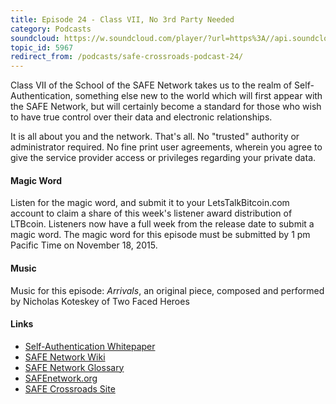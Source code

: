```yaml
---
title: Episode 24 - Class VII, No 3rd Party Needed
category: Podcasts
soundcloud: https://w.soundcloud.com/player/?url=https%3A//api.soundcloud.com/tracks/232534416
topic_id: 5967
redirect_from: /podcasts/safe-crossroads-podcast-24/
---
```


Class VII of the School of the SAFE Network takes us to the realm of Self-Authentication, something else new to the world which will first appear with the SAFE Network, but will certainly become a standard for those who wish to have true control over their data and electronic relationships.

It is all about you and the network. That's all. No "trusted" authority or administrator required. No fine print user agreements, wherein you agree to give the service provider access or privileges regarding your private data.

#### Magic Word

Listen for the magic word, and submit it to your LetsTalkBitcoin.com account to claim a share of this week's listener award distribution of LTBcoin. Listeners now have a full week from the release date to submit a magic word. The magic word for this episode must be submitted by 1 pm Pacific Time on November 18, 2015.

#### Music

Music for this episode: *Arrivals*, an original piece, composed and performed by Nicholas Koteskey of Two Faced Heroes

#### Links

- [Self-Authentication Whitepaper](http://maidsafe.net/Whitepapers/pdf/SelfAuthentication.pdf)
- [SAFE Network Wiki](https://safenetwork.wiki)
- [SAFE Network Glossary](https://safenetwork.wiki/en/Glossary)
- [SAFEnetwork.org](https://safenetwork.org)
- [SAFE Crossroads Site](http://www.safecrossroads.net/)
